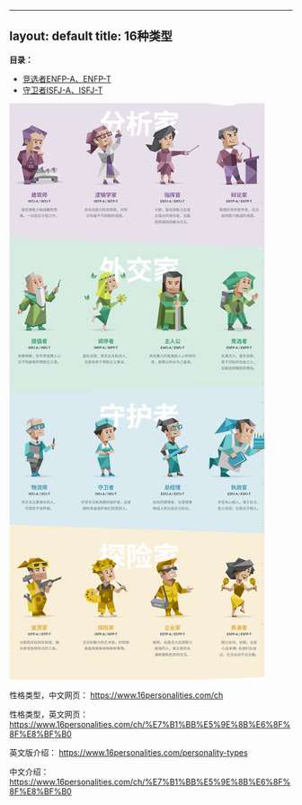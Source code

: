 
---
layout: default
title: 16种类型
---

**目录：**

 - [竞选者ENFP-A、ENFP-T](./竞选者ENFP-A、ENFP-T.md)
 - [守卫者ISFJ-A、ISFJ-T](./守卫者ISFJ-A、ISFJ-T.md)



![image-20240123230047072](./img/list-16性格总览.assets/image-20240123230047072.png)



性格类型，中文网页：
https://www.16personalities.com/ch


性格类型，英文网页：
https://www.16personalities.com/ch/%E7%B1%BB%E5%9E%8B%E6%8F%8F%E8%BF%B0


英文版介绍：
https://www.16personalities.com/personality-types


中文介绍：
https://www.16personalities.com/ch/%E7%B1%BB%E5%9E%8B%E6%8F%8F%E8%BF%B0


